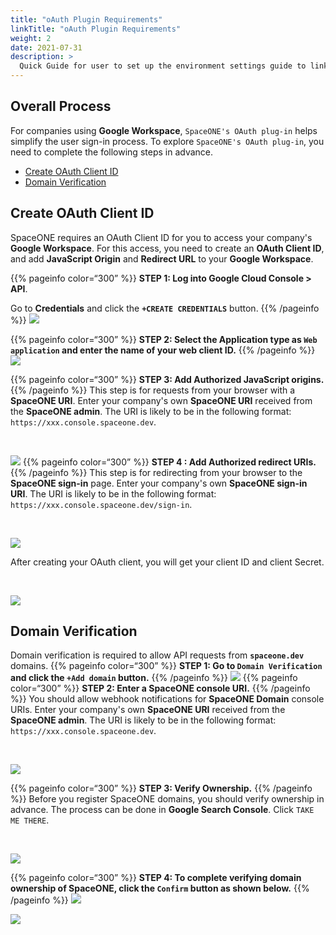 ```yaml
---
title: "oAuth Plugin Requirements"
linkTitle: "oAuth Plugin Requirements"
weight: 2
date: 2021-07-31
description: >
  Quick Guide for user to set up the environment settings guide to link with google oAuth plugin
---
```


## Overall Process

For companies using **Google Workspace**, `SpaceONE's OAuth plug-in` helps simplify the user sign-in process. To explore `SpaceONE's OAuth plug-in`, you need to complete the following steps in advance.  
* [Create OAuth Client ID](#create-oauth-client-id)
* [Domain Verification](#domain-verification)

## Create OAuth Client ID

SpaceONE requires an OAuth Client ID for you to access your company's **Google Workspace**. For this access, you need to create an **OAuth Client ID**, and add **JavaScript Origin** and **Redirect URL** to your **Google Workspace**.

{{% pageinfo color=“300” %}}
**STEP 1: Log into Google Cloud Console &gt; API**.

Go to **Credentials** and click the **`+CREATE CREDENTIALS`** button.
{{% /pageinfo %}}
![](/docs/guides/admin_guide/identity/oauth-plugin-requirements_img/oauth-plugin-requirements_img_01.png)


{{% pageinfo color=“300” %}}
**STEP 2: Select the Application type as `Web application` and enter the name of your web client ID.**
{{% /pageinfo %}}
![](/docs/guides/admin_guide/identity/oauth-plugin-requirements_img/oauth-plugin-requirements_img_02.png)


{{% pageinfo color=“300” %}}
**STEP 3: Add Authorized JavaScript origins.**
{{% /pageinfo %}}
This step is for requests from your browser with a **SpaceONE URI**. Enter your company's own **SpaceONE URI** received from the **SpaceONE admin**. The URI is likely to be in the following format: `https://xxx.console.spaceone.dev`.

<br>

![](/docs/guides/admin_guide/identity/oauth-plugin-requirements_img/oauth-plugin-requirements_img_03.png)
{{% pageinfo color=“300” %}}
**STEP 4 : Add Authorized redirect URIs.**
{{% /pageinfo %}}
This step is for redirecting from your browser to the **SpaceONE sign-in** page. Enter your company's own **SpaceONE sign-in URI**. The URI is likely to be in the following format: `https://xxx.console.spaceone.dev/sign-in`.

<br>

![](/docs/guides/admin_guide/identity/oauth-plugin-requirements_img/oauth-plugin-requirements_img_04.png)

After creating your OAuth client, you will get your client ID and client Secret. 

<br>

![](/docs/guides/admin_guide/identity/oauth-plugin-requirements_img/oauth-plugin-requirements_img_05.png)



## Domain Verification

Domain verification is required to allow API requests from **`spaceone.dev`** domains.
{{% pageinfo color=“300” %}}
**STEP 1: Go to `Domain Verification` and click the `+Add domain` button.** 
{{% /pageinfo %}}
![](/docs/guides/admin_guide/identity/oauth-plugin-requirements_img/oauth-plugin-requirements_img_06.png)
{{% pageinfo color=“300” %}}
**STEP 2: Enter a SpaceONE console URI.**
{{% /pageinfo %}}
You should allow webhook notifications for **SpaceONE Domain** console URIs. Enter your company's own **SpaceONE URI** received from the **SpaceONE admin**. The URI is likely to be in the following format: `https://xxx.console.spaceone.dev`.

<br>

![](/docs/guides/admin_guide/identity/oauth-plugin-requirements_img/oauth-plugin-requirements_img_07.png)

{{% pageinfo color=“300” %}}
**STEP 3: Verify Ownership.** 
{{% /pageinfo %}}
Before you register SpaceONE domains, you should verify ownership in advance. The process can be done in **Google Search Console**. Click `TAKE ME THERE`.

<br>

![](/docs/guides/admin_guide/identity/oauth-plugin-requirements_img/oauth-plugin-requirements_img_08.png)


{{% pageinfo color=“300” %}}
**STEP 4: To complete verifying domain ownership of SpaceONE, click the `Confirm` button as shown below.** 
{{% /pageinfo %}}
![](/docs/guides/admin_guide/identity/oauth-plugin-requirements_img/oauth-plugin-requirements_img_09.png)

![](/docs/guides/admin_guide/identity/oauth-plugin-requirements_img/oauth-plugin-requirements_img_10.png)









